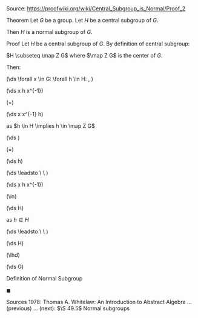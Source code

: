 # 

Source: https://proofwiki.org/wiki/Central_Subgroup_is_Normal/Proof_2

Theorem
Let $G$ be a group.
Let $H$ be a central subgroup of $G$.

Then $H$ is a normal subgroup of $G$.


Proof
Let $H$ be a central subgroup of $G$.
By definition of central subgroup:

$H \subseteq \map Z G$
where $\map Z G$ is the center of $G$.

Then:










\(\ds \forall x \in G: \forall h \in H: \, \)



\(\ds x h x^{-1}\)

\(=\)







\(\ds x x^{-1} h\)





as $h \in H \implies h \in \map Z G$














\(\ds \)

\(=\)







\(\ds h\)














\(\ds \leadsto \ \ \)





\(\ds x h x^{-1}\)

\(\in\)







\(\ds H\)





as $h \in H$








\(\ds \leadsto \ \ \)





\(\ds H\)

\(\lhd\)







\(\ds G\)





Definition of Normal Subgroup



$\blacksquare$


Sources
1978: Thomas A. Whitelaw: An Introduction to Abstract Algebra ... (previous) ... (next): $\S 49.5$ Normal subgroups




